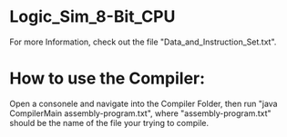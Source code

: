 # Logic_Sim_8-Bit_CPU
For more Information, check out the file "Data_and_Instruction_Set.txt".

# How to use the Compiler:
Open a consonele and navigate into the Compiler Folder, then run "java CompilerMain assembly-program.txt", where "assembly-program.txt" should be the name of the file your trying to compile.
